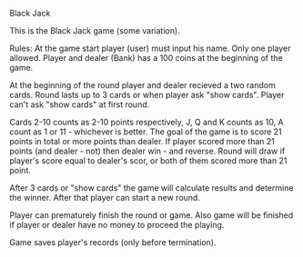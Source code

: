 Black Jack

This is the Black Jack game (some variation).

Rules:
At the game start player (user) must input his name. Only one player allowed. Player and  dealer (Bank) has a 100 coins at the beginning of the game.

At the beginning of the round player and dealer recieved a two random cards. Round lasts up to 3 cards or when player ask "show cards". Player can't ask "show cards" at first round.

Cards 2-10 counts as 2-10 points respectively, J, Q and K counts as 10, A count as 1 or 11 - whichever is better. The goal of the game is to score 21 points in total or more points than dealer. If player scored more than 21 points (and dealer - not) then dealer win - and reverse. Round will draw if player's score equal to dealer's scor, or both of them scored more than 21 point.

After 3 cards or "show cards" the game will calculate results and determine the winner. After that player can start a new round.

Player can prematurely finish the round or game. Also game will be finished if player or dealer have no money to proceed the playing.

Game saves player's records (only before termination).